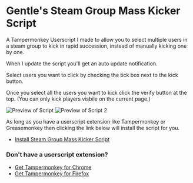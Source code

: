 

# Gentle's Steam Group Mass Kicker Script
A Tampermonkey Userscript I made to allow you to select multiple users in a steam group to kick in rapid succession, instead of manually kicking one by one.

When I update the script you'll get an auto update notification.

Select users you want to click by checking the tick box next to the kick button. 

Once you select all the users you want to kick click the verify button at the top.
(You can only kick players visbile on the current page.)


![Preview of Script](https://i.imgur.com/0FpCtkc.png)
![Preview of Script 2](https://i.imgur.com/tHUfC0W.png)


As long as you have a userscript extension like Tampermonkey or Greasemonkey then clicking the link below will install the script for you.
* [Install Steam Group Mass Kicker Script](https://github.com/GentlePuppet/Gentles_Tampermonkey_Userscripts/raw/main/Steam%20Group%20Mass%20Kicker/Steam%20Group%20Mass%20Kicker%20Script.user.js)

### Don't have a userscript extension?
* [Get Tampermonkey for Chrome](https://chrome.google.com/webstore/detail/tampermonkey/dhdgffkkebhmkfjojejmpbldmpobfkfo?hl=en)
* [Get Tampermonkey for Firefox](https://addons.mozilla.org/en-US/firefox/addon/tampermonkey/)
